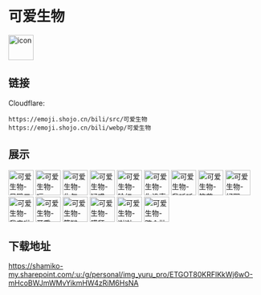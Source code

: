 # 可爱生物
<img src="https://emoji.shojo.cn/bili/src/可爱生物/icon.png" width="50" height="50" alt="icon">

## 链接
Cloudflare:
```
https://emoji.shojo.cn/bili/src/可爱生物
https://emoji.shojo.cn/bili/webp/可爱生物
```
## 展示
<img src="https://emoji.shojo.cn/bili/src/可爱生物/可爱生物-目瞪口呆.png" width="50" height="50" alt="可爱生物-目瞪口呆">
<img src="https://emoji.shojo.cn/bili/src/可爱生物/可爱生物-嗝.png" width="50" height="50" alt="可爱生物-嗝">
<img src="https://emoji.shojo.cn/bili/src/可爱生物/可爱生物-生气.png" width="50" height="50" alt="可爱生物-生气">
<img src="https://emoji.shojo.cn/bili/src/可爱生物/可爱生物-疑惑.png" width="50" height="50" alt="可爱生物-疑惑">
<img src="https://emoji.shojo.cn/bili/src/可爱生物/可爱生物-脸红.png" width="50" height="50" alt="可爱生物-脸红">
<img src="https://emoji.shojo.cn/bili/src/可爱生物/可爱生物-你没事吧.png" width="50" height="50" alt="可爱生物-你没事吧">
<img src="https://emoji.shojo.cn/bili/src/可爱生物/可爱生物-我听听.png" width="50" height="50" alt="可爱生物-我听听">
<img src="https://emoji.shojo.cn/bili/src/可爱生物/可爱生物-笔芯.png" width="50" height="50" alt="可爱生物-笔芯">
<img src="https://emoji.shojo.cn/bili/src/可爱生物/可爱生物-好耶.png" width="50" height="50" alt="可爱生物-好耶">
<img src="https://emoji.shojo.cn/bili/src/可爱生物/可爱生物-我来啦.png" width="50" height="50" alt="可爱生物-我来啦">
<img src="https://emoji.shojo.cn/bili/src/可爱生物/可爱生物-开熏.png" width="50" height="50" alt="可爱生物-开熏">
<img src="https://emoji.shojo.cn/bili/src/可爱生物/可爱生物-答辩.png" width="50" height="50" alt="可爱生物-答辩">
<img src="https://emoji.shojo.cn/bili/src/可爱生物/可爱生物-膜拜.png" width="50" height="50" alt="可爱生物-膜拜">
<img src="https://emoji.shojo.cn/bili/src/可爱生物/可爱生物-谢谢.png" width="50" height="50" alt="可爱生物-谢谢">
<img src="https://emoji.shojo.cn/bili/src/可爱生物/可爱生物-跨个批脸.png" width="50" height="50" alt="可爱生物-跨个批脸">

## 下载地址

https://shamiko-my.sharepoint.com/:u:/g/personal/img_yuru_pro/ETGOT80KRFlKkWj6wO-mHcoBWJmWMvYikmHW4zRiM6HsNA